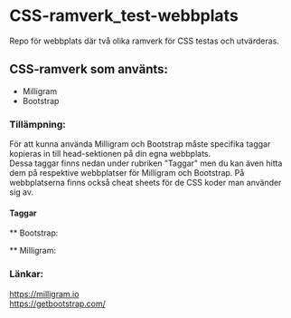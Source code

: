 # CSS-ramverk_test-webbplats
Repo för webbplats där två olika ramverk för CSS testas och utvärderas. 

## CSS-ramverk som använts:
* Milligram
* Bootstrap

### Tillämpning:
För att kunna använda Milligram och Bootstrap måste specifika taggar kopieras in till head-sektionen på din egna webbplats.  
Dessa taggar finns nedan under rubriken "Taggar" men du kan även hitta dem på respektive webbplatser för Milligram och Bootstrap. På webbplatserna finns också cheat sheets för de CSS koder man använder sig av.

#### Taggar
** Bootstrap:

** Milligram:  
<!-- Google Fonts -->  
<link rel="stylesheet" href="https://fonts.googleapis.com/css?family=Roboto:300,300italic,700,700italic">  

<!-- CSS Reset -->  
<link rel="stylesheet" href="https://cdnjs.cloudflare.com/ajax/libs/normalize/8.0.1/normalize.css">  

<!-- Milligram CSS -->  
<link rel="stylesheet" href="https://cdnjs.cloudflare.com/ajax/libs/milligram/1.4.1/milligram.css">  


### Länkar:
https://milligram.io  
https://getbootstrap.com/ 


